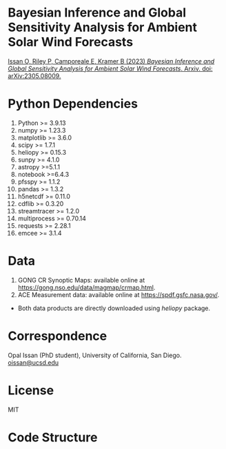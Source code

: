 # Bayesian Inference and Global Sensitivity Analysis for Ambient Solar Wind Forecasts

[Issan O, Riley P, Camporeale E, Kramer B (2023) *Bayesian Inference and Global Sensitivity Analysis for Ambient Solar Wind Forecasts*. Arxiv. doi: arXiv:2305.08009.](https://arxiv.org/abs/2305.08009)

# Python Dependencies
1. Python >= 3.9.13
2. numpy >= 1.23.3
3. matplotlib >= 3.6.0
4. scipy >= 1.7.1
5. heliopy >= 0.15.3
6. sunpy >= 4.1.0
7. astropy >=5.1.1 
8. notebook >=6.4.3
9. pfsspy >= 1.1.2
10. pandas >= 1.3.2
11. h5netcdf >= 0.11.0
12. cdflib >= 0.3.20
13. streamtracer >= 1.2.0
14. multiprocess >= 0.70.14
15. requests >= 2.28.1
16. emcee >= 3.1.4

# Data
1. GONG CR Synoptic Maps: available online at https://gong.nso.edu/data/magmap/crmap.html.
2. ACE Measurement data: available online at https://spdf.gsfc.nasa.gov/.
* Both data products are directly downloaded using *heliopy* package. 

# Correspondence
Opal Issan (PhD student), University of California, San Diego. oissan@ucsd.edu

# License
MIT

# Code Structure 

